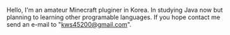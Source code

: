 
Hello, I'm an amateur Minecraft pluginer in Korea.
In studying Java now but planning to learning other programable languages.
If you hope contact me send an e-mail to "kws45200@gmail.com".

